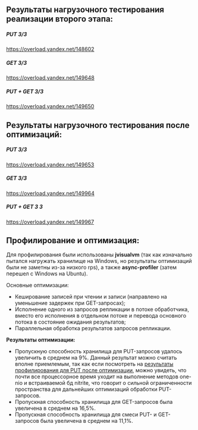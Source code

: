 ## Результаты нагрузочного тестирования реализации второго этапа:

##### PUT 3/3
https://overload.yandex.net/148602

##### GET 3/3
https://overload.yandex.net/149648

##### PUT + GET 3/3
https://overload.yandex.net/149650

## Результаты нагрузочного тестирования после оптимизаций:

##### PUT 3/3
https://overload.yandex.net/149653

##### GET 3/3
https://overload.yandex.net/149964

##### PUT + GET 3 3
https://overload.yandex.net/149967

## Профилирование и оптимизация:

Для профилирования были использованы **jvisualvm** (так как изначально пытался нагружать хранилище на Windows,
но результаты оптимизаций были не заметны из-за низкого rps), а также **async-profiler** (затем перешел c Windows на Ubuntu).

Основные оптимизации:

- Кеширование записей при чтении и записи (направлено на уменьшение задержек при GET-запросах);
- Исполнение одного из запросов репликации в потоке обработчика, вместо его исполнения в отдельном потоке и перевода основного потока в состояние ожидания результатов;
- Параллельная обработка результатов запросов репликации.

**Результаты оптимизации:**

- Пропускную способность хранилища для PUT-запросов удалось увеличить в среднем на 9%. Данный результат можно считать вполне приемлемым, так как если посмотреть на [результаты профилирования для PUT после оптимизации](./results/put_after.svg),
можно увидеть, что почти все процессорное время уходит на выполнение методов one-nio и встраиваемой бд nitrite, что говорит о сильной ограниченности пространства для дальнейших оптимизаций обработки PUT-запросов.
- Пропускная способность хранилища для GET-запросов была увеличена в среднем на 16,5%.
- Пропускная способность хранилища для смеси PUT- и GET-запросов была увеличена в среднем на 11,1%.


